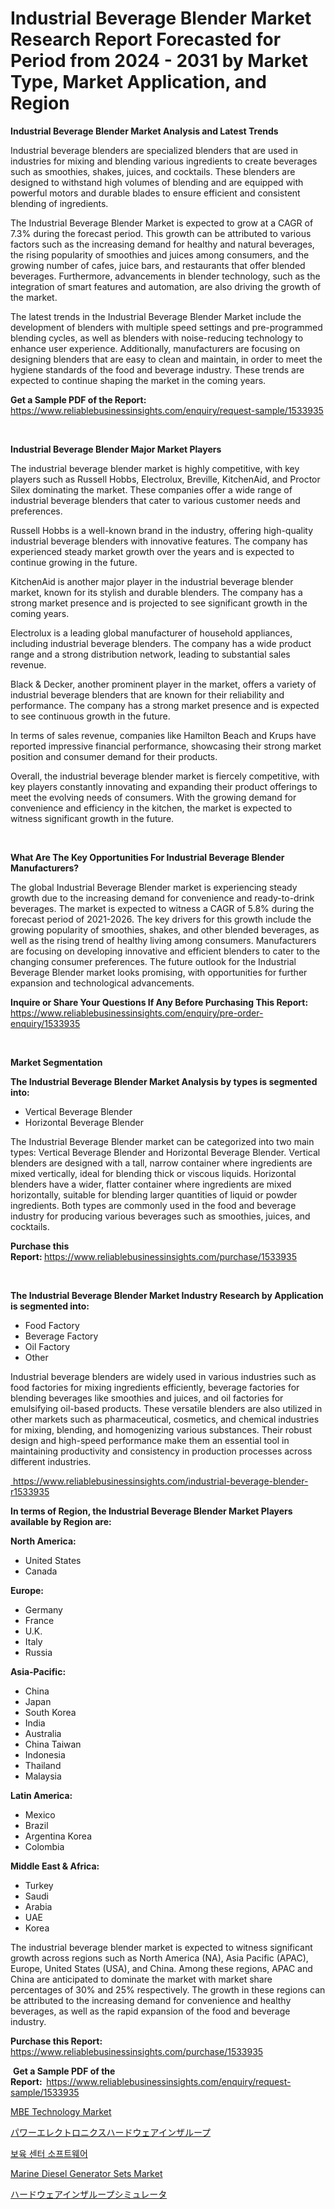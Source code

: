 <p><h1>Industrial Beverage Blender Market Research Report Forecasted for Period from 2024 -  2031 by Market Type, Market Application, and Region</h1></p><p><strong>Industrial Beverage Blender Market Analysis and Latest Trends</strong></p>
<p><p>Industrial beverage blenders are specialized blenders that are used in industries for mixing and blending various ingredients to create beverages such as smoothies, shakes, juices, and cocktails. These blenders are designed to withstand high volumes of blending and are equipped with powerful motors and durable blades to ensure efficient and consistent blending of ingredients.</p><p>The Industrial Beverage Blender Market is expected to grow at a CAGR of 7.3% during the forecast period. This growth can be attributed to various factors such as the increasing demand for healthy and natural beverages, the rising popularity of smoothies and juices among consumers, and the growing number of cafes, juice bars, and restaurants that offer blended beverages. Furthermore, advancements in blender technology, such as the integration of smart features and automation, are also driving the growth of the market.</p><p>The latest trends in the Industrial Beverage Blender Market include the development of blenders with multiple speed settings and pre-programmed blending cycles, as well as blenders with noise-reducing technology to enhance user experience. Additionally, manufacturers are focusing on designing blenders that are easy to clean and maintain, in order to meet the hygiene standards of the food and beverage industry. These trends are expected to continue shaping the market in the coming years.</p></p>
<p><strong>Get a Sample PDF of the Report:&nbsp;</strong> <a href="https://www.reliablebusinessinsights.com/enquiry/request-sample/1533935">https://www.reliablebusinessinsights.com/enquiry/request-sample/1533935</a></p>
<p>&nbsp;</p>
<p><strong>Industrial Beverage Blender Major Market Players</strong></p>
<p><p>The industrial beverage blender market is highly competitive, with key players such as Russell Hobbs, Electrolux, Breville, KitchenAid, and Proctor Silex dominating the market. These companies offer a wide range of industrial beverage blenders that cater to various customer needs and preferences.</p><p>Russell Hobbs is a well-known brand in the industry, offering high-quality industrial beverage blenders with innovative features. The company has experienced steady market growth over the years and is expected to continue growing in the future.</p><p>KitchenAid is another major player in the industrial beverage blender market, known for its stylish and durable blenders. The company has a strong market presence and is projected to see significant growth in the coming years.</p><p>Electrolux is a leading global manufacturer of household appliances, including industrial beverage blenders. The company has a wide product range and a strong distribution network, leading to substantial sales revenue.</p><p>Black & Decker, another prominent player in the market, offers a variety of industrial beverage blenders that are known for their reliability and performance. The company has a strong market presence and is expected to see continuous growth in the future.</p><p>In terms of sales revenue, companies like Hamilton Beach and Krups have reported impressive financial performance, showcasing their strong market position and consumer demand for their products.</p><p>Overall, the industrial beverage blender market is fiercely competitive, with key players constantly innovating and expanding their product offerings to meet the evolving needs of consumers. With the growing demand for convenience and efficiency in the kitchen, the market is expected to witness significant growth in the future.</p></p>
<p>&nbsp;</p>
<p><strong>What Are The Key Opportunities For Industrial Beverage Blender Manufacturers?</strong></p>
<p><p>The global Industrial Beverage Blender market is experiencing steady growth due to the increasing demand for convenience and ready-to-drink beverages. The market is expected to witness a CAGR of 5.8% during the forecast period of 2021-2026. The key drivers for this growth include the growing popularity of smoothies, shakes, and other blended beverages, as well as the rising trend of healthy living among consumers. Manufacturers are focusing on developing innovative and efficient blenders to cater to the changing consumer preferences. The future outlook for the Industrial Beverage Blender market looks promising, with opportunities for further expansion and technological advancements.</p></p>
<p><strong>Inquire or Share Your Questions If Any Before Purchasing This Report:</strong> <a href="https://www.reliablebusinessinsights.com/enquiry/pre-order-enquiry/1533935">https://www.reliablebusinessinsights.com/enquiry/pre-order-enquiry/1533935</a></p>
<p>&nbsp;</p>
<p><strong>Market Segmentation</strong></p>
<p><strong>The Industrial Beverage Blender Market Analysis by types is segmented into:</strong></p>
<p><ul><li>Vertical Beverage Blender</li><li>Horizontal Beverage Blender</li></ul></p>
<p><p>The Industrial Beverage Blender market can be categorized into two main types: Vertical Beverage Blender and Horizontal Beverage Blender. Vertical blenders are designed with a tall, narrow container where ingredients are mixed vertically, ideal for blending thick or viscous liquids. Horizontal blenders have a wider, flatter container where ingredients are mixed horizontally, suitable for blending larger quantities of liquid or powder ingredients. Both types are commonly used in the food and beverage industry for producing various beverages such as smoothies, juices, and cocktails.</p></p>
<p><strong>Purchase this Report:&nbsp;</strong><a href="https://www.reliablebusinessinsights.com/purchase/1533935">https://www.reliablebusinessinsights.com/purchase/1533935</a></p>
<p>&nbsp;</p>
<p><strong>The Industrial Beverage Blender Market Industry Research by Application is segmented into:</strong></p>
<p><ul><li>Food Factory</li><li>Beverage Factory</li><li>Oil Factory</li><li>Other</li></ul></p>
<p><p>Industrial beverage blenders are widely used in various industries such as food factories for mixing ingredients efficiently, beverage factories for blending beverages like smoothies and juices, and oil factories for emulsifying oil-based products. These versatile blenders are also utilized in other markets such as pharmaceutical, cosmetics, and chemical industries for mixing, blending, and homogenizing various substances. Their robust design and high-speed performance make them an essential tool in maintaining productivity and consistency in production processes across different industries.</p></p>
<p><a href="https://www.reliablebusinessinsights.com/industrial-beverage-blender-r1533935">&nbsp;https://www.reliablebusinessinsights.com/industrial-beverage-blender-r1533935</a></p>
<p><strong>In terms of Region, the Industrial Beverage Blender Market Players available by Region are:</strong></p>
<p>
    <p> <strong> North America: </strong>
        <ul>
            <li>United States</li>
            <li>Canada</li>
        </ul>
        </p> 
    <p> <strong> Europe: </strong>
        <ul>
            <li>Germany</li>
            <li>France</li>
            <li>U.K.</li>
            <li>Italy</li>
            <li>Russia</li>
        </ul>
        </p> 
    <p> <strong> Asia-Pacific: </strong>
        <ul>
            <li>China</li>
            <li>Japan</li>
            <li>South Korea</li>
            <li>India</li>
            <li>Australia</li>
            <li>China Taiwan</li>
            <li>Indonesia</li>
            <li>Thailand</li>
            <li>Malaysia</li>
        </ul>
        </p> 
    <p> <strong> Latin America: </strong>
        <ul>
            <li>Mexico</li>
            <li>Brazil</li>
            <li>Argentina Korea</li>
            <li>Colombia</li>
        </ul>
        </p> 
    <p> <strong> Middle East & Africa: </strong>
        <ul>
            <li>Turkey</li>
            <li>Saudi</li>
            <li>Arabia</li>
            <li>UAE</li>
            <li>Korea</li>
        </ul>
    </p>
    </p>
<p><p>The industrial beverage blender market is expected to witness significant growth across regions such as North America (NA), Asia Pacific (APAC), Europe, United States (USA), and China. Among these regions, APAC and China are anticipated to dominate the market with market share percentages of 30% and 25% respectively. The growth in these regions can be attributed to the increasing demand for convenience and healthy beverages, as well as the rapid expansion of the food and beverage industry.</p></p>
<p><strong>Purchase this Report: </strong><a href="https://www.reliablebusinessinsights.com/purchase/1533935">https://www.reliablebusinessinsights.com/purchase/1533935</a></p>
<p>&nbsp;<strong>Get a Sample PDF of the Report:&nbsp;&nbsp;</strong><a href="https://www.reliablebusinessinsights.com/enquiry/request-sample/1533935">https://www.reliablebusinessinsights.com/enquiry/request-sample/1533935</a></p>
<p><strong></strong></p>
<p><p><a href="https://github.com/sonuprakash1/Market-Research-Report-List-3/blob/main/mbe-technology-market.md">MBE Technology Market</a></p><p><a href="https://github.com/DeonBoer2023/Market-Research-Report-List-1/blob/main/7740582162384.md">パワーエレクトロニクスハードウェアインザループ</a></p><p><a href="https://github.com/Skyleitney456456/Market-Research-Report-List-2/blob/main/1507272174823.md">보육 센터 소프트웨어</a></p><p><a href="https://github.com/jhcraigie/Market-Research-Report-List-4/blob/main/marine-diesel-generator-sets-market.md">Marine Diesel Generator Sets Market</a></p><p><a href="https://github.com/dawson566/Market-Research-Report-List-2/blob/main/7742233162383.md">ハードウェアインザループシミュレータ</a></p></p>